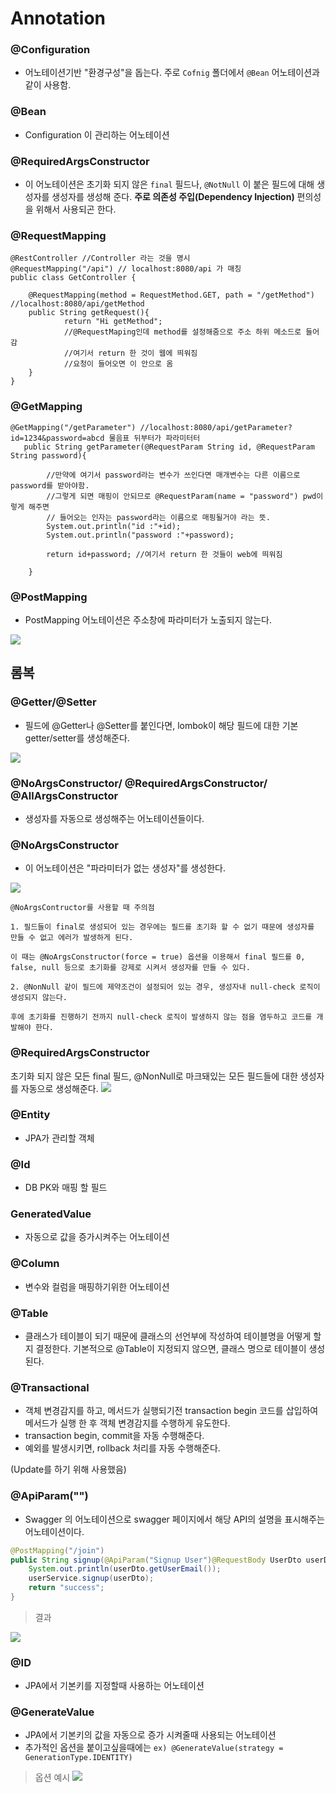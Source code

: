 # Annotation

### @Configuration
- 어노테이션기반 "환경구성"을 돕는다. 주로 ```Cofnig``` 폴더에서 ```@Bean``` 어노테이션과 같이 사용함.

### @Bean
- Configuration 이 관리하는 어노테이션

### @RequiredArgsConstructor
- 이 어노테이션은 초기화 되지 않은 ```final``` 필드나, ```@NotNull``` 이 붙은 필드에 대해 생성자를 생성자를 생성해 준다. **주로 의존성 주입(Dependency Injection)** 편의성을 위해서 사용되곤 한다.

### @RequestMapping
```
@RestController //Controller 라는 것을 명시
@RequestMapping("/api") // localhost:8080/api 가 매칭
public class GetController {
 
    @RequestMapping(method = RequestMethod.GET, path = "/getMethod") //localhost:8080/api/getMethod
    public String getRequest(){
            return "Hi getMethod";
            //@RequestMaping인데 method를 설정해줌으로 주소 하위 메소드로 들어감
            //여기서 return 한 것이 웹에 띄워짐
            //요청이 들어오면 이 안으로 옴
    }
}
```   

### @GetMapping   
```
@GetMapping("/getParameter") //localhost:8080/api/getParameter?id=1234&password=abcd 물음표 뒤부터가 파라미터터
   public String getParameter(@RequestParam String id, @RequestParam String password){
 
        //만약에 여기서 password라는 변수가 쓰인다면 매개변수는 다른 이름으로 password를 받아야함.
        //그렇게 되면 매핑이 안되므로 @RequestParam(name = "password") pwd이렇게 해주면
        // 들어오는 인자는 password라는 이름으로 매핑될거야 라는 뜻.
        System.out.println("id :"+id);
        System.out.println("password :"+password);
 
        return id+password; //여기서 return 한 것들이 web에 띄워짐
 
    }
```

### @PostMapping
- PostMapping 어노테이션은 주소창에 파라미터가 노출되지 않는다.

<img src = "img/CRUD.png">

## 롬복
### @Getter/@Setter
- 필드에 @Getter나 @Setter를 붙인다면, lombok이 해당 필드에 대한 기본 getter/setter를 생성해준다.

<img src ="img/gsetter.png">

### @NoArgsConstructor/ @RequiredArgsConstructor/ @AllArgsConstructor

- 생성자를 자동으로 생성해주는 어노테이션들이다.

### @NoArgsConstructor
- 이 어노테이션은 "파라미터가 없는 생성자"를 생성한다.

<img src = "img/noargsconstructor.png">

```
@NoArgsContructor를 사용할 때 주의점

1. 필드들이 final로 생성되어 있는 경우에는 필드를 초기화 할 수 없기 때문에 생성자를 만들 수 없고 에러가 발생하게 된다.

이 때는 @NoArgsConstructor(force = true) 옵션을 이용해서 final 필드를 0, false, null 등으로 초기화를 강제로 시켜서 생성자를 만들 수 있다.

2. @NonNull 같이 필드에 제약조건이 설정되어 있는 경우, 생성자내 null-check 로직이 생성되지 않는다.

후에 초기화를 진행하기 전까지 null-check 로직이 발생하지 않는 점을 염두하고 코드를 개발해야 한다.
```

### @RequiredArgsConstructor
초기화 되지 않은 모든 final 필드, @NonNull로 마크돼있는 모든 필드들에 대한 생성자를 자동으로 생성해준다.
<img src ="img/RequiredArgsConstructor.png">


### @Entity
- JPA가 관리할 객체

### @Id
- DB PK와 매핑 할 필드

### GeneratedValue
- 자동으로 값을 증가시켜주는 어노테이션

### @Column
- 변수와 컬럼을 매핑하기위한 어노테이션

### @Table
- 클래스가 테이블이 되기 때문에 클래스의 선언부에 작성하여 테이블명을 어떻게 할지 결정한다. 기본적으로 @Table이 지정되지 않으면, 클래스 명으로 테이블이 생성된다.

### @Transactional
- 객체 변경감지를 하고, 메서드가 실행되기전 transaction begin 코드를 삽입하여 메서드가 실행 한 후 객체 변경감지를 수행하게 유도한다.
- transaction begin, commit을 자동 수행해준다.
- 예외를 발생시키면, rollback 처리를 자동 수행해준다.   

(Update를 하기 위해 사용했음)


### @ApiParam("")
- Swagger 의 어노테이션으로 swagger 페이지에서 해당 API의 설명을 표시해주는 어노테이션이다.

```java
@PostMapping("/join")
public String signup(@ApiParam("Signup User")@RequestBody UserDto userDto){
    System.out.println(userDto.getUserEmail());
    userService.signup(userDto);
    return "success";
}
```
> 결과 
<img src = "./img/ApiParamEx.png">

### @ID
- JPA에서 기본키를 지정할때 사용하는 어노테이션

### @GenerateValue
- JPA에서 기본키의 값을 자동으로 증가 시켜줄때 사용되는 어노테이션
- 추가적인 옵션을 붙이고싶을때에는 ```ex) @GenerateValue(strategy = GenerationType.IDENTITY)```   

> 옵션 예시
> <img src = "./img/AutoIncre.png">

